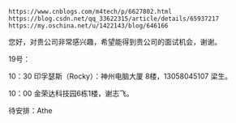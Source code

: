 ~~~
https://www.cnblogs.com/m4tech/p/6627802.html
https://blog.csdn.net/qq_33622315/article/details/65937217
https://my.oschina.net/u/1422143/blog/646166
~~~



您好，对贵公司非常感兴趣，希望能得到贵公司的面试机会，谢谢。





19号：

10：30  印孚瑟斯（Rocky）：神州电脑大厦 8楼，13058045107 梁生。 

10：00 金荣达科技园6栋1楼，谢志飞。



待安排：Athe 

